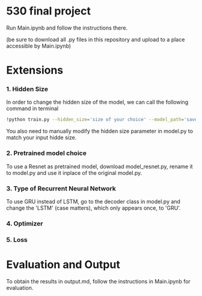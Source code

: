 # 530 final project

Run Main.ipynb and follow the instructions there.

(be sure to download all .py files in this repository and upload to a place accessible by Main.ipynb)


# Extensions

### 1. Hidden Size
In order to change the hidden size of the model, we can call the following command in terminal 
```sh
!python train.py --hidden_size='size of your choice' --model_path='saved_models'
```
You also need to manually modify the hidden size parameter in model.py to match your input hidde size.

### 2. Pretrained model choice
To use a Resnet as pretrained model, download model_resnet.py, rename it to model.py and use it inplace of the original model.py.

### 3. Type of Recurrent Neural Network
To use GRU instead of LSTM, go to the decoder class in model.py and change the 'LSTM' (case matters), which only appears once, to 'GRU'.

### 4. Optimizer


### 5. Loss



# Evaluation and Output

To obtain the results in output.md, follow the instructions in Main.ipynb for evaluation.
